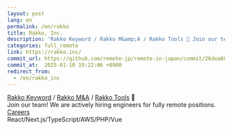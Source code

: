 ```yaml
---
layout: post
lang: en
permalink: /en/rakko
title: Rakko, Inc.
description: 'Rakko Keyword / Rakko M&amp;A / Rakko Tools 🦦 Join our team! We are actively hiring engineers for fully remote positions. Careers React/Next.js/TypeScript/AWS/PHP/Vue'
categories: full_remote
link: https://rakko.inc/
commit_url: https://github.com/remote-jp/remote-in-japan/commit/26dea682f07eedcdf1fd0d4b0e9336dd7abb5084
commit_at:  2025-01-10 19:22:06 +0900
redirect_from:
  - /en/rakko_inc
---
```


<p><a href="https://rakkokeyword.com/">Rakko Keyword</a> / <a href="https://rakkoma.com/">Rakko M&A</a> / <a href="https://rakko.tools/">Rakko Tools</a> 🦦<br />Join our team! We are actively hiring engineers for fully remote positions. <a href="https://rakko.inc/recruit/">Careers</a><br />React/Next.js/TypeScript/AWS/PHP/Vue</p>
